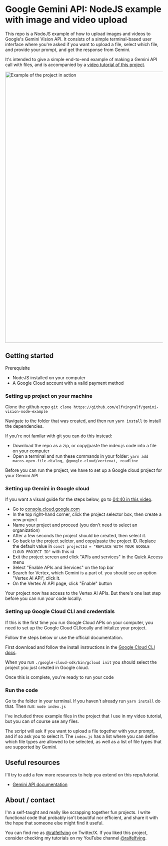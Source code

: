 # Google Gemini API: NodeJS example with image and video upload

This repo is a NodeJS example of how to upload images and videos to Google's Gemini Vision API. It consists of a simple terminal-based user interface where you're asked if you want to upload a file, select which file, and provide your prompt, and get the response from Gemini.

It's intended to give a simple end-to-end example of making a Gemini API call with files, and is accompanied by a [video tutorial of this project](https://www.youtube.com/watch?v=y2MNU8SCiKQ).

<img width="867" alt="Example of the project in action" src="https://github.com/elfvingralf/gemini-vision-node-example/assets/94417497/0987ce2a-e96e-4ff7-9fc1-3c9213bd26dd">

## Getting started

Prerequisite

- NodeJS installed on your computer
- A Google Cloud account with a valid payment method

### Setting up project on your machine

Clone the github repo
`git clone https://github.com/elfvingralf/gemini-vision-node-example`

Navigate to the folder that was created, and then run `yarn install` to install the dependencies.

If you're not familar with git you can do this instead:

- Download the repo as a zip, or copy/paste the index.js code into a file on your computer
- Open a terminal and run these commands in your folder:
  `yarn add macos-open-file-dialog, @google-cloud/vertexai, readline`

Before you can run the project, we have to set up a Google cloud project for your Gemini API

### Setting up Gemini in Google cloud

If you want a visual guide for the steps below, go to [04:40 in this video](https://www.youtube.com/watch?v=y2MNU8SCiKQ).

- Go to [console.cloud.google.com](https://console.cloud.google.com/)
- In the top right-hand corner, click the project selector box, then create a new project
- Name your project and proceed (you don't need to select an organization)
- After a few seconds the project should be created, then select it.
- Go back to the project selctor, and copy/paste the project ID. Replace the default value in `const projectId = "REPLACE WITH YOUR GOOGLE CLOUD PROJECT ID"` with this id
- Exit the project screen and click "APIs and services" in the Quick Access menu
- Select "Enable APIs and Services" on the top bar
- Search for Vertex, which Gemini is a part of. you should see an option "Vertex AI API", click it.
- On the Vertex AI API page, click "Enable" button

Your project now has access to the Vertex AI APIs. But there's one last step before you can run your code locally.

### Setting up Google Cloud CLI and credentials

If this is the first time you run Google Cloud APIs on your computer, you need to set up the Google Cloud CLIlocally and initalize your project.

Follow the steps below or use the official documentation.

First download and follow the install instructions in the [Google Cloud CLI docs](https://cloud.google.com/sdk/gcloud).

When you run `./google-cloud-sdk/bin/gcloud init` you should select the project you just created in Google cloud.

Once this is complete, you're ready to run your code

### Run the code

Go to the folder in your terminal. If you haven't already run `yarn install` do that. Then run:
`node index.js`

I've included three example files in the project that I use in my video tutorial, but you can of course use any files.

The script will ask if you want to upload a file together with your prompt, and if so ask you to select it. The `index.js` has a list where you can define which file types are allowed to be selected, as well as a list of file types that are supported by Gemini.

## Useful resources

I'll try to add a few more resources to help you extend on this repo/tutorial.

- [Gemini API documentation](https://cloud.google.com/vertex-ai/docs/generative-ai/model-reference/gemini)

## About / contact

I'm a self-taught and really like scrapping together fun projects. I write functional code that probably isn't beautiful nor efficient, and share it with the hope that someone else might find it useful.

You can find me as [@ralfelfving](https://twitter.com/ralfelfving) on Twitter/X. If you liked this project, consider checking my tutorials on my YouTube channel [@ralfelfving](https://www.youtube.com/@ralfelfving).
